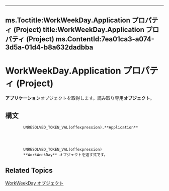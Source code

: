 

---
ms.Toctitle:WorkWeekDay.Application プロパティ (Project)
title:WorkWeekDay.Application プロパティ (Project)
ms.ContentId:7ea01ca3-a074-3d5a-01d4-b8a632dadbba
---
# WorkWeekDay.Application プロパティ (Project)




**アプリケーション**オブジェクトを取得します。読み取り専用**オブジェクト**。

## 構文

            UNRESOLVED_TOKEN_VAL(offexpression).**Application**




            UNRESOLVED_TOKEN_VAL(offexpression)
            **WorkWeekDay** オブジェクトを返す式です。



## Related Topics

[WorkWeekDay オブジェクト](b6cbbe5f-11de-de90-e0cc-82bc2027acf5.md)




